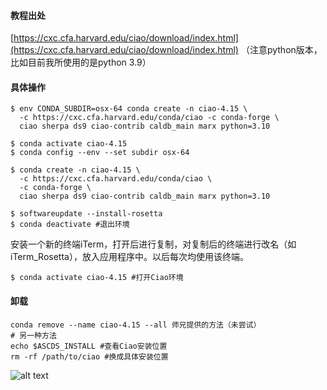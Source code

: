 #### 教程出处
[https://cxc.cfa.harvard.edu/ciao/download/index.html](https://cxc.cfa.harvard.edu/ciao/download/index.html)
（注意python版本，比如目前我所使用的是python 3.9）
#### 具体操作
```
$ env CONDA_SUBDIR=osx-64 conda create -n ciao-4.15 \
  -c https://cxc.cfa.harvard.edu/conda/ciao -c conda-forge \
  ciao sherpa ds9 ciao-contrib caldb_main marx python=3.10

$ conda activate ciao-4.15
$ conda config --env --set subdir osx-64

$ conda create -n ciao-4.15 \
  -c https://cxc.cfa.harvard.edu/conda/ciao \
  -c conda-forge \
  ciao sherpa ds9 ciao-contrib caldb_main marx python=3.10

$ softwareupdate --install-rosetta
$ conda deactivate #退出环境
```
安装一个新的终端iTerm，打开后进行复制，对复制后的终端进行改名（如iTerm_Rosetta），放入应用程序中。以后每次均使用该终端。
```
$ conda activate ciao-4.15 #打开Ciao环境
```
#### 卸载
```
conda remove --name ciao-4.15 --all 师兄提供的方法（未尝试）
# 另一种方法
echo $ASCDS_INSTALL #查看Ciao安装位置
rm -rf /path/to/ciao #换成具体安装位置
```
![alt text](1.png)